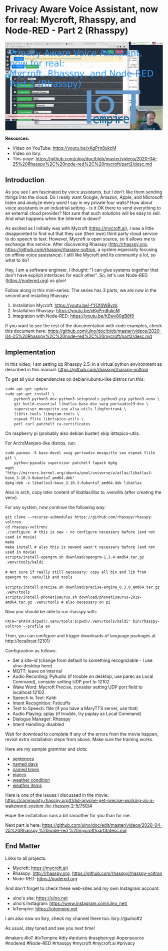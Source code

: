 # Privacy Aware Voice Assistant, now for real: Mycroft, Rhasspy, and Node-RED - Part 2 (Rhasspy)

![Thumbnail of video](thumb.png)

**Resources:**
- Video on YouTube: https://youtu.be/xKgPrn8ukcM
- Video on lbry:
- This page: https://github.com/ulno/doc/blob/master/videos/2020-04-25%20Rhasspy%2C%20node-red%2C%20mycroft/part2/desc.md

## Introduction
As you see I am fascinated by voice assistants, but I don't like them sending things into the cloud. Do I really want Google, Amazon, Apple, and Microsoft listen and analyze every word I say in my private four walls? How about voice assistants in an industrial setting - is it OK there to send everything to an external cloud provider? Not sure that such solutions will be easy to sell. And what happens when the Internet is down?

As excited as I initially was with Mycroft (https://mycroft.ai), I was a little disappointed to find out that they use (their own) third party cloud service to do speech to text. However, Mycroft is open source, so it allows me to exchange this service. After discovering Rhasspy (http://rhasspy.org, https://github.com/rhasspy/rhasspy-voltron, a system especially focusing on offline voice assistance).
I still like Mycroft and its community a lot, so what to do?

Hey, I am a software engineer, I thought: "I can glue systems together that don't have explicit interfaces for each other". So, let's use Node-RED (https://nodered.org) as glue!

Follow along in this mini-series. The series has 3 parts, we are now in the second and installing Rhasspy:

1. Installation Mycroft: https://youtu.be/-fYOf4WBvzk
2. Installation Rhasspy: https://youtu.be/xKgPrn8ukcM
3. Integration with Node-RED: https://youtu.be/hZwv80gB8f0

If you want to see the rest of the documentation with code examples, check this document here: https://github.com/ulno/doc/blob/master/videos/2020-04-25%20Rhasspy%2C%20node-red%2C%20mycroft/part2/desc.md


## Implementation

In this video, I am setting up Rhasspy 2.5. in a virtual python environment as described in this manual: https://github.com/rhasspy/rhasspy-voltron

To get all your dependencies on debian/ubuntu-like distros run this:
```
sudo apt-get update
sudo apt-get install \
    python3 python3-dev python3-setuptools python3-pip python3-venv \
    git build-essential libatlas-base-dev swig portaudio19-dev \
    supervisor mosquitto sox alsa-utils libgfortran4 \
    libfst-tools libngram-tools \
    espeak flite libttspico-utils \
    perl curl patchelf ca-certificates
```

On raspberry pi (probably also debian buster) skip ibttspico-utils.

For Arch/Manjaro-like distros, run:
```
sudo pacman -S base-devel swig portaudio mosquitto sox espeak flite git \
    python-pyaudio supervisor patchelf lapack dpkg
wget "http://mirrors.kernel.org/ubuntu/pool/universe/a/atlas/libatlas3-base_3.10.3-8ubuntu7_amd64.deb"
dpkg-deb -x libatlas3-base_3.10.3-8ubuntu7_amd64.deb libatlas
```
Also in arch, copy later content of libatlas/libs to .venv/lib (after creating the venv).

For any system, now continue the following way:
```
git clone --recurse-submodules https://github.com/rhasspy/rhasspy-voltron
cd rhasspy-voltron/
./configure  # this is new - no configure necessary before (and not used in movie)
make
make install # also this is newand wasn't necessary before (and not used in movie)
scripts/install-opengrm.sh download/opengrm-1.3.4-amd64.tar.gz .venv/tools/kaldi

# Not sure if really still necessary: copy all bin and lib from opengrm to .venv/lib and tools

scripts/install-precise.sh download/precise-engine_0.3.0_amd64.tar.gz .venv/tools
scripts/install-phonetisaurus.sh download/phonetisaurus-2019-amd64.tar.gz .venv/tools # also necessary on pi
```

Now you should be able to run rhasspy with:
```
PATH="$PATH:$(pwd)/.venv/tools:$(pwd)/.venv/tools/kaldi" bin/rhasspy-voltron --profile en
```

Then, you can configure and trigger downloads of language packages at http://localhost:12101/

Configuration as follows:
- Set a site-id (change from default to something recognizable - I use ulno-desktop here)
- MQTT: leave on internal
- Audio Recording: PyAudio (if trouble on desktop, use parec as Local Command), consider setting UDP port to 12102
- Wake Word: Mycroft Precise, consider setting UDP port field to localhost:12102
- Speech to Text: Kaldi
- Intent Recognition: Fsticuffs
- Text to Speech: flite (if you have a MaryTTS server, use that)
- Audio Playing: aplay (if trouble, try paplay as Local Command)
- Dialogue Manager: Rhasspy
- Intent Handling: disabled

Wait for download to complete if any of the errors from the movie happen, revisit extra installation steps from above.
Make sure the training works.

Here are my sample grammar and slots:
- [sentences](sentences.ini)
- [named days](named_days)
- [named times](named_times)
- [places](places)
- [weather condition](weather_condition)
- [weather items](weather_items)

Here is one of the issues I discussed in the movie: https://community.rhasspy.org/t/did-anyone-get-precise-working-as-a-wakeword-system-for-rhasspy-2-5/750/4

Hope the installation runs a bit smoother for you than for me.

Next part is here: https://github.com/ulno/doc/edit/master/videos/2020-04-25%20Rhasspy,%20node-red,%20mycroft/part3/desc.md


## End Matter

Links to all projects:
- Mycroft: https://mycroft.ai)
- Rhasspy: http://rhasspy.org, https://github.com/rhasspy/rhasspy-voltron
- Node-RED: https://nodered.org

And don't forget to check these web-sites and my own Instagram account:
- ulno's site: https://ulno.net
- ulno's Instagram: https://www.instagram.com/ulno_net/
- IoTempire: https://iotempire.net

I am also now on lbry, check my channel there too:
lbry://@ulno#2
 
As usual, stay tuned and see you next time!

#makers #IoT #IoTempire #diy #arduino #raspberrypi #opensource #nodered #Node-RED #rhasspy #mycroft #mycroft.ai #privacy
